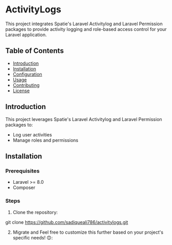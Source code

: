 # ActivityLogs

This project integrates Spatie's Laravel Activitylog and Laravel Permission packages to provide activity logging and role-based access control for your Laravel application.

## Table of Contents

- [Introduction](#introduction)
- [Installation](#installation)
- [Configuration](#configuration)
- [Usage](#usage)
- [Contributing](#contributing)
- [License](#license)

## Introduction

This project leverages Spatie's Laravel Activitylog and Laravel Permission packages to:
- Log user activities
- Manage roles and permissions

## Installation

### Prerequisites

- Laravel >= 8.0
- Composer

### Steps

1. Clone the repository:


git clone https://github.com/sadiqueali786/activitylogs.git

2. Migrate and Feel free to customize this further based on your project's specific needs! 😊: